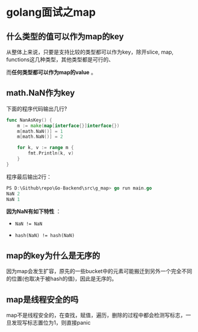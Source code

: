 # golang面试之map

## 什么类型的值可以作为map的key

从整体上来说，只要是支持比较的类型都可以作为key，除开slice, map, functions这几种类型，其他类型都是可行的、

而**任何类型都可以作为map的value** 。

## math.NaN作为key

下面的程序代码输出几行?

```go
func NanAsKey() {
	m := make(map[interface{}]interface{})
	m[math.NaN()] = 1
	m[math.NaN()] = 2

	for k, v := range m {
		fmt.Println(k, v)
	}
}
```

程序最后输出2行：

```go
PS D:\Github\repo\Go-Backend\src\g_map> go run main.go
NaN 2
NaN 1
```

**因为NaN有如下特性** ：

* `NaN != NaN`

* `hash(NaN) != hash(NaN)`

## map的key为什么是无序的

因为map会发生扩容，原先的一些bucket中的元素可能搬迁到另外一个完全不同的位置(也取决于被hash的值)，因此是无序的。

## map是线程安全的吗

map不是线程安全的，在查找，赋值，遍历，删除的过程中都会检测写标志，一旦发现写标志置位为1，则直接panic

